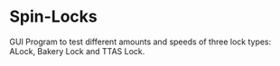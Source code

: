 # Spin-Locks
GUI Program to test different amounts and speeds of three lock types: ALock, Bakery Lock and TTAS Lock.

